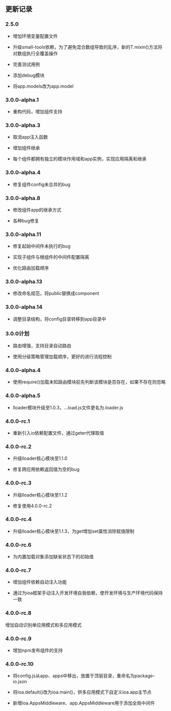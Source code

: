 ## 更新记录

### 2.5.0

* 增加环境变量配置文件

* 升级small-tools依赖，为了避免混合数组导致的乱序，新的T.mixin()方法将对数组执行全覆盖操作

* 完善测试用例

* 添加debug模块

* 将app.models改为app.model

### 3.0.0-alpha.1

* 重构代码，增加组件支持

### 3.0.0-alpha.3

* 取消app注入函数

* 增加组件继承

* 每个组件都拥有独立的模块作用域和app实例，实现应用隔离和继承

### 3.0.0-alpha.4

* 修复组件config未合并的bug


### 3.0.0-alpha.8

* 修改组件app的继承方式

* 各种bug修复

### 3.0.0-alpha.11

* 修复起始中间件未执行的bug

* 实现子组件与根组件的中间件配置隔离

* 优化路由加载顺序

### 3.0.0-alpha.13

* 修改命名规范，将public替换成component

### 3.0.0-alpha.14

* 调整目录结构，将config目录转移到app目录中

### 3.0.0计划

* 路由增强，支持目录自动路由

* 使用分级策略管理加载顺序，更好的进行流程控制

### 4.0.0-alpha.4

* 使用require()加载未知路由模块前先判断该模块是否存在，如果不存在则忽略

### 4.0.0-alpha.5

* lloader模块升级至1.0.3，...load.js文件更名为.loader.js

### 4.0.0-rc.1

* 重新引入io依赖配置文件，通过geter代理取值

### 4.0.0-rc.2

* 升级lloader核心模块至1.1.0

* 修复跨应用依赖返回值为空的bug

### 4.0.0-rc.3

* 升级lloader核心模块至1.1.2

* 修复使用4.0.0-rc.2

### 4.0.0-rc.4

* 升级lloader核心模块至1.1.3，为get增加set属性消除赋值限制

### 4.0.0-rc.6

* 为内置加载对象添加缺省状态下的初始值

### 4.0.0-rc.7

* 增加组件依赖自动注入功能

* 通过为ioa框架手动注入开发环境自我依赖，使开发环境与生产环境代码保持一致

### 4.0.0-rc.8

增加自动识别单应用模式和多应用模式

### 4.0.0-rc.9

* 增加npm发布组件的支持

### 4.0.0-rc.10

* 将config.js从app、apps中移出，放置于顶层目录，重命名为package-io.json

* 将ioa.default()改为ioa.main()，供多应用模式下自定义ioa.app主节点

* 新增ioa.AppsMiddleware、app.AppsMiddleware用于添加全局中间件